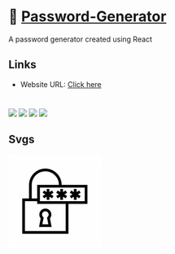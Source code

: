 # 🔐 [Password-Generator](https://password-generator-one-tau.vercel.app)

A password generator created using React

## Links

- Website URL: [Click here](https://password-generator-one-tau.vercel.app)

#

![](https://img.shields.io/github/languages/count/gabrielssconceicao/Password-Generator)
![](https://img.shields.io/github/languages/top/gabrielssconceicao/Password-Generator)
![](https://img.shields.io/github/languages/code-size/gabrielssconceicao/Password-Generator)
![](https://img.shields.io/github/license/gabrielssconceicao/Password-Generator)

## Svgs

<a href="https://www.svgrepo.com/svg/265400/password"><img src='./public/password.svg' alt="Password Svg"></a>
